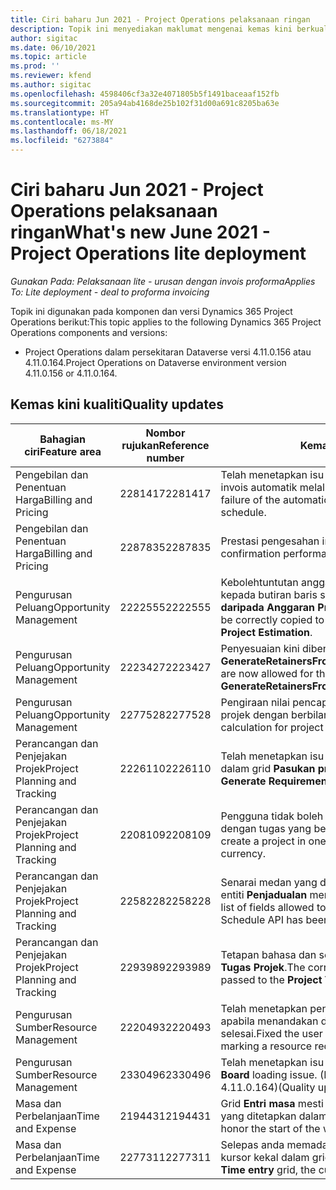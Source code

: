```yaml
---
title: Ciri baharu Jun 2021 - Project Operations pelaksanaan ringan
description: Topik ini menyediakan maklumat mengenai kemas kini berkualiti yang tersedia dalam keluaran Jun 2021 Project Operations pelaksanaan ringan.
author: sigitac
ms.date: 06/10/2021
ms.topic: article
ms.prod: ''
ms.reviewer: kfend
ms.author: sigitac
ms.openlocfilehash: 4598406cf3a32e4071805b5f1491baceaaf152fb
ms.sourcegitcommit: 205a94ab4168de25b102f31d00a691c8205ba63e
ms.translationtype: HT
ms.contentlocale: ms-MY
ms.lasthandoff: 06/18/2021
ms.locfileid: "6273884"
---
```

# <a name="whats-new-june-2021---project-operations-lite-deployment"></a><span data-ttu-id="276b9-103">Ciri baharu Jun 2021 - Project Operations pelaksanaan ringan</span><span class="sxs-lookup"><span data-stu-id="276b9-103">What's new June 2021 - Project Operations lite deployment</span></span>

<span data-ttu-id="276b9-104">_Gunakan Pada: Pelaksanaan lite - urusan dengan invois proforma_</span><span class="sxs-lookup"><span data-stu-id="276b9-104">_Applies To: Lite deployment - deal to proforma invoicing_</span></span>

<span data-ttu-id="276b9-105">Topik ini digunakan pada komponen dan versi Dynamics 365 Project Operations berikut:</span><span class="sxs-lookup"><span data-stu-id="276b9-105">This topic applies to the following Dynamics 365 Project Operations components and versions:</span></span>

  - <span data-ttu-id="276b9-106">Project Operations dalam persekitaran Dataverse versi 4.11.0.156 atau 4.11.0.164.</span><span class="sxs-lookup"><span data-stu-id="276b9-106">Project Operations on Dataverse environment version 4.11.0.156 or 4.11.0.164.</span></span>

## <a name="quality-updates"></a><span data-ttu-id="276b9-107">Kemas kini kualiti</span><span class="sxs-lookup"><span data-stu-id="276b9-107">Quality updates</span></span>

| <span data-ttu-id="276b9-108">**Bahagian ciri**</span><span class="sxs-lookup"><span data-stu-id="276b9-108">**Feature area**</span></span> | <span data-ttu-id="276b9-109">**Nombor rujukan**</span><span class="sxs-lookup"><span data-stu-id="276b9-109">**Reference number**</span></span> | <span data-ttu-id="276b9-110">**Kemas kini kualiti**</span><span class="sxs-lookup"><span data-stu-id="276b9-110">**Quality update**</span></span> |
| --- | --- | --- |
| <span data-ttu-id="276b9-111">Pengebilan dan Penentuan Harga</span><span class="sxs-lookup"><span data-stu-id="276b9-111">Billing and Pricing</span></span> | <span data-ttu-id="276b9-112">2281417</span><span class="sxs-lookup"><span data-stu-id="276b9-112">2281417</span></span> | <span data-ttu-id="276b9-113">Telah menetapkan isu berkenaan kegagalan tindakan penciptaan invois automatik melalui jadual invois.</span><span class="sxs-lookup"><span data-stu-id="276b9-113">Fixed the issue regarding the failure of the automatic invoice creation action through the invoice schedule.</span></span> |
| <span data-ttu-id="276b9-114">Pengebilan dan Penentuan Harga</span><span class="sxs-lookup"><span data-stu-id="276b9-114">Billing and Pricing</span></span> | <span data-ttu-id="276b9-115">2287835</span><span class="sxs-lookup"><span data-stu-id="276b9-115">2287835</span></span> |   <span data-ttu-id="276b9-116">Prestasi pengesahan invois yang ditambah baik.</span><span class="sxs-lookup"><span data-stu-id="276b9-116">Improved invoice confirmation performance.</span></span> |
| <span data-ttu-id="276b9-117">Pengurusan Peluang</span><span class="sxs-lookup"><span data-stu-id="276b9-117">Opportunity Management</span></span> | <span data-ttu-id="276b9-118">2222555</span><span class="sxs-lookup"><span data-stu-id="276b9-118">2222555</span></span> | <span data-ttu-id="276b9-119">Kebolehtuntutan anggaran bahan mestilah disalin dengan betul kepada butiran baris sebut harga apabila menggunakan **Import daripada Anggaran Projek**.</span><span class="sxs-lookup"><span data-stu-id="276b9-119">Material estimates chargeability must be correctly copied to quote line details when using **Import from Project Estimation**.</span></span> |
| <span data-ttu-id="276b9-120">Pengurusan Peluang</span><span class="sxs-lookup"><span data-stu-id="276b9-120">Opportunity Management</span></span> | <span data-ttu-id="276b9-121">2223427</span><span class="sxs-lookup"><span data-stu-id="276b9-121">2223427</span></span> | <span data-ttu-id="276b9-122">Penyesuaian kini dibenarkan untuk tindakan, **GenerateRetainersFromRetainerScheduleOptions**.</span><span class="sxs-lookup"><span data-stu-id="276b9-122">Customizations are now allowed for the action, **GenerateRetainersFromRetainerScheduleOptions**.</span></span> |
| <span data-ttu-id="276b9-123">Pengurusan Peluang</span><span class="sxs-lookup"><span data-stu-id="276b9-123">Opportunity Management</span></span> | <span data-ttu-id="276b9-124">2277528</span><span class="sxs-lookup"><span data-stu-id="276b9-124">2277528</span></span> | <span data-ttu-id="276b9-125">Pengiraan nilai pencapaian pengebilan tetap untuk baris kontrak projek dengan berbilang pelanggan.</span><span class="sxs-lookup"><span data-stu-id="276b9-125">Fixed billing milestone value calculation for project contract lines with multiple customers.</span></span> |
| <span data-ttu-id="276b9-126">Perancangan dan Penjejakan Projek</span><span class="sxs-lookup"><span data-stu-id="276b9-126">Project Planning and Tracking</span></span> | <span data-ttu-id="276b9-127">2226110</span><span class="sxs-lookup"><span data-stu-id="276b9-127">2226110</span></span> | <span data-ttu-id="276b9-128">Telah menetapkan isu berkala dengan fungsi **Jana Keperluan** dalam grid **Pasukan projek**.</span><span class="sxs-lookup"><span data-stu-id="276b9-128">Fixed the intermittent issue with the **Generate Requirement** function in the **Project team** grid.</span></span> |
| <span data-ttu-id="276b9-129">Perancangan dan Penjejakan Projek</span><span class="sxs-lookup"><span data-stu-id="276b9-129">Project Planning and Tracking</span></span> | <span data-ttu-id="276b9-130">2208109</span><span class="sxs-lookup"><span data-stu-id="276b9-130">2208109</span></span> | <span data-ttu-id="276b9-131">Pengguna tidak boleh mencipta projek dalam satu mata wang dengan tugas yang berkaitan dalam mata wang lain.</span><span class="sxs-lookup"><span data-stu-id="276b9-131">Users can't create a project in one currency with related tasks in another currency.</span></span> |
| <span data-ttu-id="276b9-132">Perancangan dan Penjejakan Projek</span><span class="sxs-lookup"><span data-stu-id="276b9-132">Project Planning and Tracking</span></span> | <span data-ttu-id="276b9-133">2258228</span><span class="sxs-lookup"><span data-stu-id="276b9-133">2258228</span></span> | <span data-ttu-id="276b9-134">Senarai medan yang dibenarkan untuk mengubah suai dengan entiti **Penjadualan** menggunakan API Jadual telah dikemas kini.</span><span class="sxs-lookup"><span data-stu-id="276b9-134">The list of fields allowed to modify with **Scheduling** entities using the Schedule API has been updated.</span></span> |
| <span data-ttu-id="276b9-135">Perancangan dan Penjejakan Projek</span><span class="sxs-lookup"><span data-stu-id="276b9-135">Project Planning and Tracking</span></span> | <span data-ttu-id="276b9-136">2293989</span><span class="sxs-lookup"><span data-stu-id="276b9-136">2293989</span></span> | <span data-ttu-id="276b9-137">Tetapan bahasa dan serantau yang betul mestilah dihantar ke grid **Tugas Projek**.</span><span class="sxs-lookup"><span data-stu-id="276b9-137">The correct language and regional settings must be passed to the **Project Tasks** grid.</span></span>|
| <span data-ttu-id="276b9-138">Pengurusan Sumber</span><span class="sxs-lookup"><span data-stu-id="276b9-138">Resource Management</span></span> | <span data-ttu-id="276b9-139">2220493</span><span class="sxs-lookup"><span data-stu-id="276b9-139">2220493</span></span> | <span data-ttu-id="276b9-140">Telah menetapkan pengalaman pengguna dalam grid **Tugas** apabila menandakan dengan cepat permintaan sumber sebagai selesai.</span><span class="sxs-lookup"><span data-stu-id="276b9-140">Fixed the user experience in the **Task** grid when quickly marking a resource request as complete.</span></span> |
| <span data-ttu-id="276b9-141">Pengurusan Sumber</span><span class="sxs-lookup"><span data-stu-id="276b9-141">Resource Management</span></span> | <span data-ttu-id="276b9-142">2330496</span><span class="sxs-lookup"><span data-stu-id="276b9-142">2330496</span></span> | <span data-ttu-id="276b9-143">Telah menetapkan isu pemuatan **Papan Jadual**.</span><span class="sxs-lookup"><span data-stu-id="276b9-143">Fixed the **Schedule Board** loading issue.</span></span> <span data-ttu-id="276b9-144">(Kemas kini kualiti tersedia dalam versi 4.11.0.164)</span><span class="sxs-lookup"><span data-stu-id="276b9-144">(Quality update is available in version 4.11.0.164)</span></span> |
| <span data-ttu-id="276b9-145">Masa dan Perbelanjaan</span><span class="sxs-lookup"><span data-stu-id="276b9-145">Time and Expense</span></span> | <span data-ttu-id="276b9-146">2194431</span><span class="sxs-lookup"><span data-stu-id="276b9-146">2194431</span></span> | <span data-ttu-id="276b9-147">Grid **Entri masa** mesti menghormati permulaan minggu seperti yang ditetapkan dalam **Tetapan sistem**.</span><span class="sxs-lookup"><span data-stu-id="276b9-147">The **Time entry** grid must honor the start of the week as set in the **System settings**.</span></span> |
| <span data-ttu-id="276b9-148">Masa dan Perbelanjaan</span><span class="sxs-lookup"><span data-stu-id="276b9-148">Time and Expense</span></span> | <span data-ttu-id="276b9-149">2277311</span><span class="sxs-lookup"><span data-stu-id="276b9-149">2277311</span></span> | <span data-ttu-id="276b9-150">Selepas anda memadamkan nilai dalam sel dalam grid **Entri masa**, kursor kekal dalam grid.</span><span class="sxs-lookup"><span data-stu-id="276b9-150">After you delete the value in a cell in the **Time entry** grid, the cursor remains in the grid.</span></span> |

